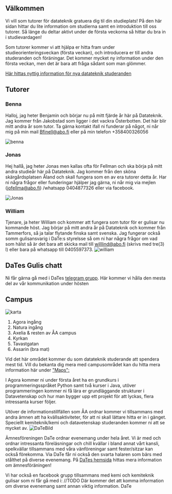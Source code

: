 ## Välkommen
Vi vill som tutorer för datateknik gratuera dig til din studieplats!
På den här sidan hittar du lite information om studierna samt en
 introduktion till oss tutorer. Så länge du deltar aktivt under de 
 första veckorna så hittar du bra in i studievardagen!

Som tutorer kommer vi att hjälpa er hitta fram under studieorienteringsveckan 
(första veckan), och introducera er till andra studeranden och
 föräningar. Det kommer mycket ny information under den första
  veckan, men det är bara att fråga sådant som man glömmer.
  
[Här hittas nyttig information för nya datateknik studeranden](https://Date.abo.fi/gulis)

## Tutorer

### Benna
Halloj, jag heter Benjamin och börjar nu på mitt fjärde 
år här på Datateknik. Jag kommer från Jakobstad som ligger i det vackra Österbotten. Det här blir mitt andra år som tutor.
Ta gärna kontakt ifall ni funderar på något, ni når mig på min mail Bfinell@abo.fi eller på min telefon +358400326056

![benna](images/Benjamin_Finell_Tutor.jpg)

### Jonas
Hej hallå, jag heter Jonas men kallas ofta för Fellman och ska
 börja på mitt andra studieår här på Datateknik. Jag kommer från
  den sköna skärgårdsplatsen Åland och skall fungera som en av 
 era tutorer detta år. 
Har ni några frågor eller funderingar hjälper jag gärna,
 ni når mig via mejlen (jofellma@abo.fi)
 /whatsapp 0404877326 eller via facebook.
 
![Jonas](images/Jonas_Fellman_Tutor.jpg)


### William
Tjenare, ja heter William och kommer att fungera som tutor för er gulisar nu kommande höst.
 Jag börjar på mitt andra år på Datateknik och kommer från Tammerfors, så ja talar flytande finska samt svenska. Jag fungerar också somm gulisansvarig i DaTe:s styrelsse så om ni har några frågor om vad som hälst så är det bara att skicka mail till willlind@abo.fi (skrivs med tre(3) l) eller bara på whatsapp till 0405597373.
![william](images\William_tutor_bild.jpg)


## DaTes Gulis chatt
Ni får gärna gå med i DaTes [telegram grupp](https://t.me/joinchat/AAAAAEPkJyuKUpDVUiQEOg).
Här kommer vi hålla den mesta del av vår kommunikation under hösten





## Campus

![karta](images/Tutuor_Map.png)
1. Agora ingång 
2. Natura ingång
3. Axelia & resten av ÅA campus
4. Kyrkan
5. Tavastgatan
6. Assarin (bra mat)

Vid det här området kommer du som datateknik studerande
 att spendera mest tid. Vill du bekanta dig mera med 
 campusområdet kan du hitta mera information här under
  ["Maps":](https://Date.abo.fi/gulis)

I Agora kommer ni under första året ha en grundkurs i 
programmeringsspråket Python samt två kurser i Java,
 utöver programmeringen kommer ni få lära er grundläggande
strukturer i Datavetenskap och hur man bygger upp ett
 projekt för att lyckas, flera intressanta kurser följer.

Utöver de informationstillfällen som ÅA ordnar kommer 
vi tillsammans med andra ämnen att ha kvällsaktiviteter,
 för att ni skall lättare hitta er in i gänget. 
 Speciellt kemiteknik/kemi och datavetenskap studeranden kommer ni att se mycket av.
![DaTeBild](images/DaTe_Bild.jpg)

Ämnesföreningen DaTe ordnar evenemang under hela året.
 Vi är med och ordnar intressanta föreläsningar och chill kvällar
  i bland annat vårt kansli, spelkvällar tillsammans med 
  våra vänföreningar samt fester/sitzar kan också förekomma.
   Via DaTe får ni också den svarta halaren som bärs med stålthet på diverse evenemang. 
På [DaTes hemsida](https://DaTe.abo.fi) hittas mera information om ämnesföräningen!

Vi har också en facebook grupp tillsammans med kemi och kemiteknik gulisar 
som ni får gå med i: //TODO
Där kommer det att komma information om diverse evenemang samt annan viktig information.
DaTe


